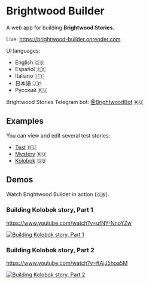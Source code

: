 # Brightwood Builder

A web app for building **Brightwood Stories**.

Live: https://brightwood-builder.onrender.com

UI languages:

- English 🇬🇧
- Español 🇪🇸
- Italiano 🇮🇹
- 日本語 🇯🇵
- Русский 🇷🇺

Brightwood Stories Telegram bot: [@BrightwoodBot](https://t.me/BrightwoodBot) 🇷🇺

## Examples

You can view and edit several test stories:

- [Test](https://brightwood-builder.onrender.com?edit=https://raw.githubusercontent.com/kapxapot/brightwood-builder/master/public/stories/test.json&lng=ru) 🇷🇺
- [Mystery](https://brightwood-builder.onrender.com?edit=https://raw.githubusercontent.com/kapxapot/brightwood-builder/master/public/stories/mystery.json&lng=ru) 🇷🇺
- [Kolobok](https://brightwood-builder.onrender.com?edit=https://raw.githubusercontent.com/kapxapot/brightwood-builder/master/public/stories/kolobok.json&lng=en) 🇬🇧

## Demos

Watch Brightwood Builder in action (🇬🇧).

### Building Kolobok story, Part 1

https://www.youtube.com/watch?v=ufNY-NnoYZw

[![Building Kolobok story, Part 1](https://img.youtube.com/vi/ufNY-NnoYZw/0.jpg)](https://www.youtube.com/watch?v=ufNY-NnoYZw)

### Building Kolobok story, Part 2

https://www.youtube.com/watch?v=ftAjJ5hoa5M

[![Building Kolobok story, Part 2](https://img.youtube.com/vi/ftAjJ5hoa5M/0.jpg)](https://www.youtube.com/watch?v=ftAjJ5hoa5M)
